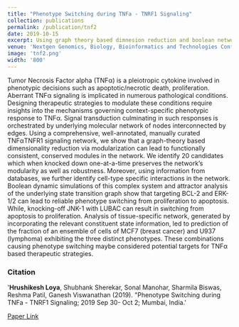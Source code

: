 ```yaml
---
title: "Phenotype Switching during TNFa - TNRF1 Signaling"
collection: publications
permalink: /publication/tnf2
date: 2019-10-15
excerpt: Using graph theory based dimnesion reduction and boolean networks we identify key targets for phenotype switch in TNFa-TNRF Signaling Pathway
venue: 'Nextgen Genomics, Biology, Bioinformatics and Technologies Conference 2019'
image: 'tnf2.png'
width: '800'
---
```

Tumor Necrosis Factor alpha (TNFα) is a pleiotropic cytokine
involved in phenotypic decisions such as apoptotic/necrotic death,
proliferation. Aberrant TNFα signaling is implicated in numerous
pathological conditions. Designing therapeutic strategies to
modulate these conditions require insights into the mechanisms
governing context-specific phenotypic response to TNFα. Signal
transduction culminating in such responses is orchestrated by
underlying molecular network of nodes interconnected by edges.
Using a comprehensive, well-annotated, manually curated TNFαTNFR1
signaling network, we show that a graph-theory based
dimensionality reduction via modularization can lead to functionally
consistent, conserved modules in the network. We identify 20
candidates which when knocked down one-at-a-time preserves the
network’s modularity as well as robustness. Moreover, using
information from databases, we further identify cell-type specific
interactions in the network. Boolean dynamic simulations of this
complex system and attractor analysis of the underlying state
transition graph show that targeting BCL-2 and ERK-1/2 can lead to
reliable phenotype switching from proliferation to apoptosis. While,
knocking-off JNK-1 with LUBAC can result in switching from
apoptosis to proliferation. Analysis of tissue-specific network,
generated by incorporating the relevant constituent state
information, led to prediction of the fraction of an ensemble of cells
of MCF7 (breast cancer) and U937 (lymphoma) exhibiting the three
distinct phenotypes. These combinations causing phenotype
switching maybe considered potential targets for TNFα based
therapeutic strategies. 

### Citation
'<b>Hrushikesh Loya</b>, Shubhank Sherekar, Sonal Manohar, Sharmila Biswas, Reshma Patil, Ganesh Viswanathan (2019). &quot;Phenotype Switching during TNFa - TNRF1 Signaling; 2019 Sep 30- Oct 2; Mumbai, India</i>.'

[Paper Link](https://www.sgrfconferences.org/2019/NGBT/program.php)
